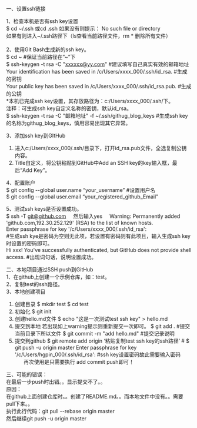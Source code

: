 一、设置ssh链接

1、检查本机是否有ssh key设置    
  $ cd \~/.ssh 或cd .ssh 
  如果没有则提示： No such file or directory  
  如果有则进入~/.ssh路径下（ls查看当前路径文件，rm * 删除所有文件）  
    
2、使用Git Bash生成新的ssh key。    
$ cd ~  #保证当前路径在”~”下  
$ ssh-keygen -t rsa -C "xxxxxx@yy.com"  #建议填写自己真实有效的邮箱地址  
Your identification has been saved in /c/Users/xxxx_000/.ssh/id_rsa.   #生成的密钥  
Your public key has been saved in /c/Users/xxxx_000/.ssh/id_rsa.pub.  #生成的公钥  
*本机已完成ssh key设置，其存放路径为：c:/Users/xxxx_000/.ssh/下。  
注释：可生成ssh key自定义名称的密钥，默认id_rsa。   
$ ssh-keygen -t rsa -C "邮箱地址" -f ~/.ssh/githug_blog_keys #生成ssh key的名称为githug_blog_keys，慎用容易出现其它异常。  
    
3、添加ssh key到GItHub   
1) 进入c:/Users/xxxx_000/.ssh/目录下，打开id_rsa.pub文件，全选复制公钥内容。   
2) Title自定义，将公钥粘贴到GitHub中Add an SSH key的key输入框，最后“Add Key”。   

4、配置账户   
$ git config --global user.name “your_username”  #设置用户名   
$ git config --global user.email “your_registered_github_Email”   

5、测试ssh keys是否设置成功。   
$ ssh -T git@github.com    
然后输入yes    
Warning: Permanently added 'github.com,192.30.252.129' (RSA) to the list of known hosts.    
Enter passphrase for key '/c/Users/xxxx_000/.ssh/id_rsa':  
#生成ssh kye是密码为空则无此项，若设置有密码则有此项且，输入生成ssh key时设置的密码即可。    
Hi xxx! You've successfully authenticated, but GitHub does not provide shell access. #出现词句话，说明设置成功。    

二、本地项目通过SSH push到GitHub       
1、在github上创建一个示例仓库，如：test。  
2、复制test的ssh路径。     
3、本地创建项目 
1) 创建目录
$ mkdir test
$ cd test
2) 初始化
$ git init
3) 创建hello.md文件
$ echo "这是一次测试test ssh key" > hello.md
4) 提交到本地
若出现如上warning提示则重新提交一次即可。
$ git add .   #提交当前目录下所以文件
$ git commit -m "add hello.md"   #提交记录说明 
5) 提交到github
$ git remote add origin ‘粘贴复制test ssh key的ssh路径’  #
$ git push -u origin master
Enter passphrase for key '/c/Users/hgpin_000/.ssh/id_rsa':  #ssh key设置密码故此需要输入密码      
       
再次使用是只需要执行 add commit push即可！

三、可能的错误：     
在最后一步push时出错。。显示提交不了。。    
原因：     
在github上面创建仓库时。。创建了README.md。。而本地文件中没有。。需要pull下来。。    
执行此行代码：git pull --rebase origin master    
然后继续git push -u origin master     
